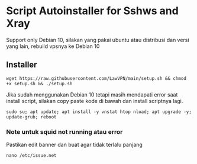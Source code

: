 # Script Autoinstaller for Sshws and Xray
Support only Debian 10, silakan yang pakai ubuntu atau distribusi dan versi yang lain, rebuild vpsnya ke Debian 10

## Installer
```
wget https://raw.githubusercontent.com/LawVPN/main/setup.sh && chmod +x setup.sh && ./setup.sh
```

Jika sudah menggunakan Debian 10 tetapi masih mendapati error saat install script, silakan copy paste kode di bawah dan install scriptnya lagi.
```
sudo su; apt update; apt install -y vnstat htop nload; apt upgrade -y; update-grub; reboot
```

### Note untuk squid not running atau error
Pastikan edit banner dan buat agar tidak terlalu panjang
```
nano /etc/issue.net
```

